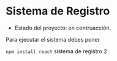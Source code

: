 <h1> Sistema de Registro</h1>

  - Estado del proyecto: en contruacción.

Para ejecutar el sistema debes poner 

```npm install react```
sistema de registro 2
